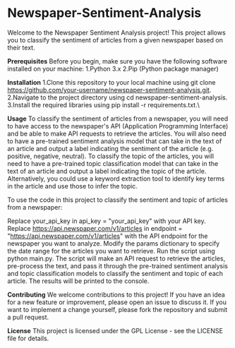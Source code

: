 # Newspaper-Sentiment-Analysis
Welcome to the Newspaper Sentiment Analysis project! This project allows you to classify the sentiment of articles from a given newspaper based on their text.

**Prerequisites**
Before you begin, make sure you have the following software installed on your machine:
1.Python 3.x
2.Pip (Python package manager)

**Installation**
1.Clone this repository to your local machine using git clone https://github.com/your-username/newspaper-sentiment-analysis.git.
2.Navigate to the project directory using cd newspaper-sentiment-analysis.
3.Install the required libraries using pip install -r requirements.txt.\

**Usage**
To classify the sentiment of articles from a newspaper, you will need to have access to the newspaper's API (Application Programming Interface) and be able to make API requests to retrieve the articles. You will also need to have a pre-trained sentiment analysis model that can take in the text of an article and output a label indicating the sentiment of the article (e.g. positive, negative, neutral).
To classify the topic of the articles, you will need to have a pre-trained topic classification model that can take in the text of an article and output a label indicating the topic of the article. Alternatively, you could use a keyword extraction tool to identify key terms in the article and use those to infer the topic.

To use the code in this project to classify the sentiment and topic of articles from a newspaper:

Replace your_api_key in api_key = "your_api_key" with your API key.
Replace https://api.newspaper.com/v1/articles in endpoint = "https://api.newspaper.com/v1/articles" with the API endpoint for the newspaper you want to analyze.
Modify the params dictionary to specify the date range for the articles you want to retrieve.
Run the script using python main.py.
The script will make an API request to retrieve the articles, pre-process the text, and pass it through the pre-trained sentiment analysis and topic classification models to classify the sentiment and topic of each article. The results will be printed to the console.

**Contributing**
We welcome contributions to this project! If you have an idea for a new feature or improvement, please open an issue to discuss it. If you want to implement a change yourself, please fork the repository and submit a pull request.

**License**
This project is licensed under the GPL License - see the LICENSE file for details.
